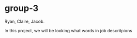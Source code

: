 # group-3

Ryan, Claire, Jacob.

In this project, we will be looking what words in job descritpions 
